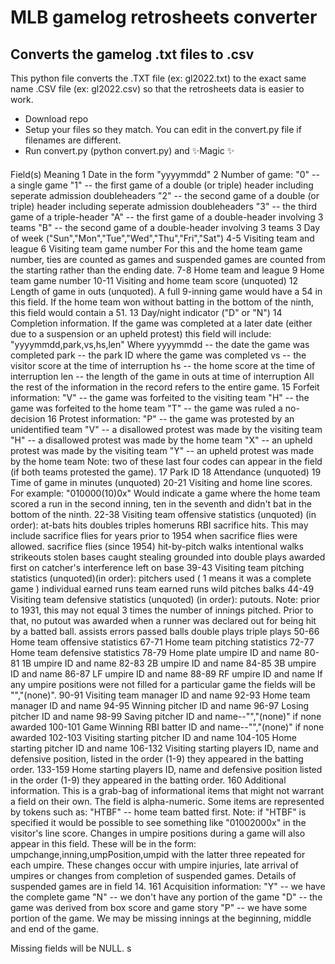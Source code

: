 # MLB gamelog retrosheets converter
## Converts the gamelog .txt files to .csv

This python file converts the .TXT file (ex: gl2022.txt) to the exact same name .CSV file (ex: gl2022.csv) so that the retrosheets data is easier to work. 

- Download repo
- Setup your files so they match. You can edit in the convert.py file if filenames are different. 
- Run convert.py (python convert.py) and ✨Magic ✨

####

Field(s)  Meaning
    1     Date in the form "yyyymmdd"
    2     Number of game:
             "0" -- a single game
             "1" -- the first game of a double (or triple) header
                    including seperate admission doubleheaders
             "2" -- the second game of a double (or triple) header
                    including seperate admission doubleheaders
             "3" -- the third game of a triple-header
             "A" -- the first game of a double-header involving 3 teams
             "B" -- the second game of a double-header involving 3 teams
    3     Day of week  ("Sun","Mon","Tue","Wed","Thu","Fri","Sat")
  4-5     Visiting team and league
    6     Visiting team game number
          For this and the home team game number, ties are counted as
          games and suspended games are counted from the starting
          rather than the ending date.
  7-8     Home team and league
    9     Home team game number
10-11     Visiting and home team score (unquoted)
   12     Length of game in outs (unquoted).  A full 9-inning game would
          have a 54 in this field.  If the home team won without batting
          in the bottom of the ninth, this field would contain a 51.
   13     Day/night indicator ("D" or "N")
   14     Completion information.  If the game was completed at a
          later date (either due to a suspension or an upheld protest)
          this field will include:
             "yyyymmdd,park,vs,hs,len" Where
          yyyymmdd -- the date the game was completed
          park -- the park ID where the game was completed
          vs -- the visitor score at the time of interruption
          hs -- the home score at the time of interruption
          len -- the length of the game in outs at time of interruption
          All the rest of the information in the record refers to the
          entire game.
   15     Forfeit information:
             "V" -- the game was forfeited to the visiting team
             "H" -- the game was forfeited to the home team
             "T" -- the game was ruled a no-decision
   16     Protest information:
             "P" -- the game was protested by an unidentified team
             "V" -- a disallowed protest was made by the visiting team
             "H" -- a disallowed protest was made by the home team
             "X" -- an upheld protest was made by the visiting team
             "Y" -- an upheld protest was made by the home team
          Note: two of these last four codes can appear in the field
          (if both teams protested the game).
   17     Park ID
   18     Attendance (unquoted)
   19     Time of game in minutes (unquoted)
20-21     Visiting and home line scores.  For example:
             "010000(10)0x"
          Would indicate a game where the home team scored a run in
          the second inning, ten in the seventh and didn't bat in the
          bottom of the ninth.
22-38     Visiting team offensive statistics (unquoted) (in order):
             at-bats
             hits
             doubles
             triples
             homeruns
             RBI
             sacrifice hits.  This may include sacrifice flies for years
                prior to 1954 when sacrifice flies were allowed.
             sacrifice flies (since 1954)
             hit-by-pitch
             walks
             intentional walks
             strikeouts
             stolen bases
             caught stealing
             grounded into double plays
             awarded first on catcher's interference
             left on base
39-43     Visiting team pitching statistics (unquoted)(in order):
             pitchers used ( 1 means it was a complete game )
             individual earned runs
             team earned runs
             wild pitches
             balks
44-49     Visiting team defensive statistics (unquoted) (in order):
             putouts.  Note: prior to 1931, this may not equal 3 times
                the number of innings pitched.  Prior to that, no
                putout was awarded when a runner was declared out for
                being hit by a batted ball.
             assists
             errors
             passed balls
             double plays
             triple plays
50-66     Home team offensive statistics
67-71     Home team pitching statistics
72-77     Home team defensive statistics
78-79     Home plate umpire ID and name
80-81     1B umpire ID and name
82-83     2B umpire ID and name
84-85     3B umpire ID and name
86-87     LF umpire ID and name
88-89     RF umpire ID and name
          If any umpire positions were not filled for a particular game
          the fields will be "","(none)".
90-91     Visiting team manager ID and name
92-93     Home team manager ID and name
94-95     Winning pitcher ID and name
96-97     Losing pitcher ID and name
98-99     Saving pitcher ID and name--"","(none)" if none awarded
100-101   Game Winning RBI batter ID and name--"","(none)" if none
          awarded
102-103   Visiting starting pitcher ID and name
104-105   Home starting pitcher ID and name
106-132   Visiting starting players ID, name and defensive position,
          listed in the order (1-9) they appeared in the batting order.
133-159   Home starting players ID, name and defensive position
          listed in the order (1-9) they appeared in the batting order.
  160     Additional information.  This is a grab-bag of informational
          items that might not warrant a field on their own.  The field
          is alpha-numeric. Some items are represented by tokens such as:
             "HTBF" -- home team batted first.
             Note: if "HTBF" is specified it would be possible to see
             something like "01002000x" in the visitor's line score.
          Changes in umpire positions during a game will also appear in
          this field.  These will be in the form:
             umpchange,inning,umpPosition,umpid with the latter three
             repeated for each umpire.
          These changes occur with umpire injuries, late arrival of
          umpires or changes from completion of suspended games. Details
          of suspended games are in field 14.
  161     Acquisition information:
             "Y" -- we have the complete game
             "N" -- we don't have any portion of the game
             "D" -- the game was derived from box score and game story
             "P" -- we have some portion of the game.  We may be missing
                    innings at the beginning, middle and end of the game.

Missing fields will be NULL.
s